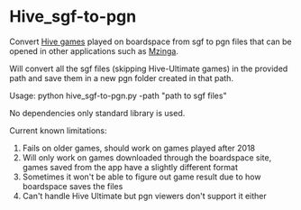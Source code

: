 # Hive_sgf-to-pgn

Convert [Hive games](https://www.boardspace.net/hive/hivegames/) played on boardspace from sgf to pgn files that can be opened in other applications such as [Mzinga](https://github.com/jonthysell/Mzinga/).

Will convert all the sgf files (skipping Hive-Ultimate games) in the provided path and save them in a new pgn folder created in that path.

Usage:
python hive_sgf-to-pgn.py -path "path to sgf files"

No dependencies only standard library is used.

Current known limitations:

1. Fails on older games, should work on games played after 2018
2. Will only work on games downloaded through the boardspace site, games saved from the app have a slightly different format
3. Sometimes it won't be able to figure out game result due to how boardspace saves the files
4. Can't handle Hive Ultimate but pgn viewers don't support it either
